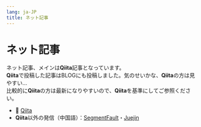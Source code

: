 ```yaml
---
lang: ja-JP
title: ネット記事
---
```


# ネット記事

ネット記事、メインは**Qiita**記事となっています。  
**Qiita**で投稿した記事はBLOGにも投稿しました。気のせいかな、**Qiita**の方は見やすい…  
比較的に**Qiita**の方は最新になりやすいので、**Qiita**を基準にしてご参照ください。

+ 📡 [Qiita](https://qiita.com/kensoz)
+ **Qiita**以外の発信（中国語）：[SegmentFault](https://segmentfault.com/u/kensoz/articles)・[Juejin](https://juejin.cn/user/1029616691882653)
